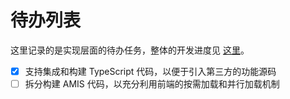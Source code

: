 待办列表
======================

这里记录的是实现层面的待办任务，整体的开发进度见
[这里](https://duzhou.crazydan.io/docs/platform/todo/framework)。

- [x] 支持集成和构建 TypeScript 代码，以便于引入第三方的功能源码
- [ ] 拆分构建 AMIS 代码，以充分利用前端的按需加载和并行加载机制
